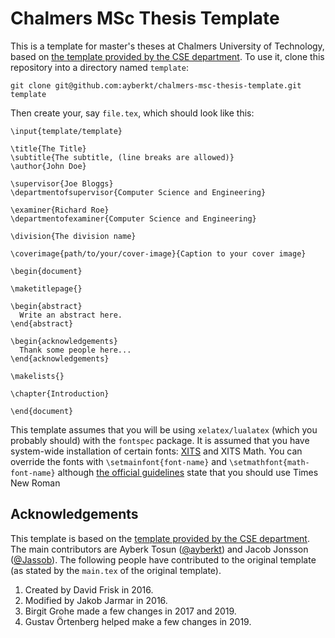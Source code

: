 # Chalmers MSc Thesis Template

This is a template for master's theses at Chalmers University of Technology,
based on [the template provided by the CSE department][0]. To use it, clone
this repository into a directory named `template`:

```
git clone git@github.com:ayberkt/chalmers-msc-thesis-template.git template
```

Then create your, say `file.tex`, which should look like this:

```
\input{template/template}

\title{The Title}
\subtitle{The subtitle, (line breaks are allowed)}
\author{John Doe}

\supervisor{Joe Bloggs}
\departmentofsupervisor{Computer Science and Engineering}

\examiner{Richard Roe}
\departmentofexaminer{Computer Science and Engineering}

\division{The division name}

\coverimage{path/to/your/cover-image}{Caption to your cover image}

\begin{document}

\maketitlepage{}

\begin{abstract}
  Write an abstract here.
\end{abstract}

\begin{acknowledgements}
  Thank some people here...
\end{acknowledgements}

\makelists{}

\chapter{Introduction}

\end{document}
```

This template assumes that you will be using `xelatex/lualatex` (which you
probably should) with the `fontspec` package. It is assumed that you have
system-wide installation of certain fonts: [XITS][1] and XITS Math. You can
override the fonts with `\setmainfont{font-name}` and
`\setmathfont{math-font-name}` although [the official guidelines][2] state that
you should use Times New Roman

## Acknowledgements

This template is based on the [template provided by the CSE department][0]. The
main contributors are Ayberk Tosun ([@ayberkt](https://github.com/ayberkt/)) and
Jacob Jonsson ([@Jassob](https://github.com/Jassob)). The following people have
contributed to the original template (as stated by the `main.tex` of the
original template).

1. Created by David Frisk in 2016.
2. Modified by Jakob Jarmar in 2016.
3. Birgit Grohe made a few changes in 2017 and 2019.
4. Gustav Örtenberg helped make a few changes in 2019.

[0]: https://www.overleaf.com/project/58d3eb5d6b629a1f6a7c7538
[1]: https://en.wikipedia.org/wiki/XITS_font_project
[2]: https://student.portal.chalmers.se/en/chalmersstudies/masters-thesis/Pages/design-and-publish-masters-thesis.aspx
